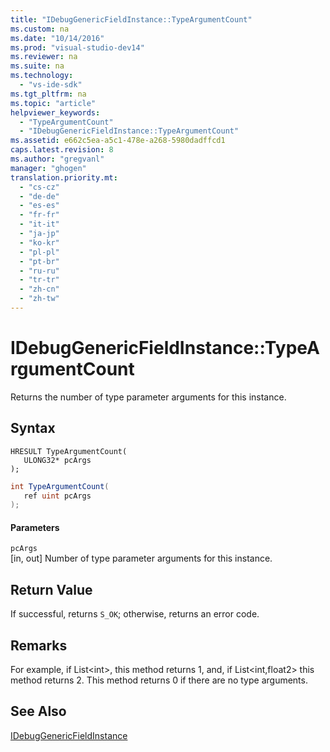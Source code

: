 ```yaml
---
title: "IDebugGenericFieldInstance::TypeArgumentCount"
ms.custom: na
ms.date: "10/14/2016"
ms.prod: "visual-studio-dev14"
ms.reviewer: na
ms.suite: na
ms.technology: 
  - "vs-ide-sdk"
ms.tgt_pltfrm: na
ms.topic: "article"
helpviewer_keywords: 
  - "TypeArgumentCount"
  - "IDebugGenericFieldInstance::TypeArgumentCount"
ms.assetid: e662c5ea-a5c1-478e-a268-5980dadffcd1
caps.latest.revision: 8
ms.author: "gregvanl"
manager: "ghogen"
translation.priority.mt: 
  - "cs-cz"
  - "de-de"
  - "es-es"
  - "fr-fr"
  - "it-it"
  - "ja-jp"
  - "ko-kr"
  - "pl-pl"
  - "pt-br"
  - "ru-ru"
  - "tr-tr"
  - "zh-cn"
  - "zh-tw"
---
```

# IDebugGenericFieldInstance::TypeArgumentCount
Returns the number of type parameter arguments for this instance.  
  
## Syntax  
  
```cpp#  
HRESULT TypeArgumentCount(  
   ULONG32* pcArgs  
);  
```  
  
```c#  
int TypeArgumentCount(  
   ref uint pcArgs  
);  
```  
  
#### Parameters  
 `pcArgs`  
 [in, out] Number of type parameter arguments for this instance.  
  
## Return Value  
 If successful, returns `S_OK`; otherwise, returns an error code.  
  
## Remarks  
 For example, if List\<int>, this method returns 1, and, if List\<int,float2> this method returns 2. This method returns 0 if there are no type arguments.  
  
## See Also  
 [IDebugGenericFieldInstance](../extensibility/idebuggenericfieldinstance.md)